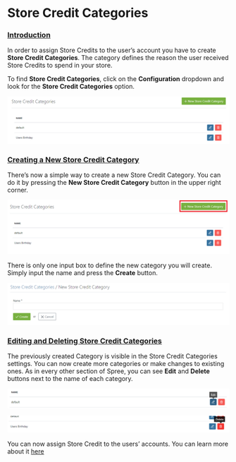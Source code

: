 # Store Credit Categories

### [Introduction](store-credit-categories.md#introduction) <a id="introduction"></a>

In order to assign Store Credits to the user’s account you have to create **Store Credit Categories**. The category defines the reason the user received Store Credits to spend in your store.

To find **Store Credit Categories**, click on the **Configuration** dropdown and look for the **Store Credit Categories** option.

![Store Credit Categories](../.gitbook/assets/image%20%2851%29.png)

### [Creating a New Store Credit Category](store-credit-categories.md#creating-a-new-store-credit-category) <a id="creating-a-new-store-credit-category"></a>

There’s now a simple way to create a new Store Credit Category. You can do it by pressing the **New Store Credit Category** button in the upper right corner.

![New SC Category](../.gitbook/assets/image%20%2850%29.png)

There is only one input box to define the new category you will create. Simply input the name and press the **Create** button.

![New SC Category Name](../.gitbook/assets/image%20%2849%29.png)

### [Editing and Deleting Store Credit Categories](store-credit-categories.md#editing-and-deleting-store-credit-categories) <a id="editing-and-deleting-store-credit-categories"></a>

The previously created Category is visible in the Store Credit Categories settings. You can now create more categories or make changes to existing ones. As in every other section of Spree, you can see **Edit** and **Delete** buttons next to the name of each category.

![Category Edit](../.gitbook/assets/image%20%2848%29.png)

![Category Delete](../.gitbook/assets/image%20%2852%29.png)

You can now assign Store Credit to the users’ accounts. You can learn more about it [here](../users/editing-users.md)


